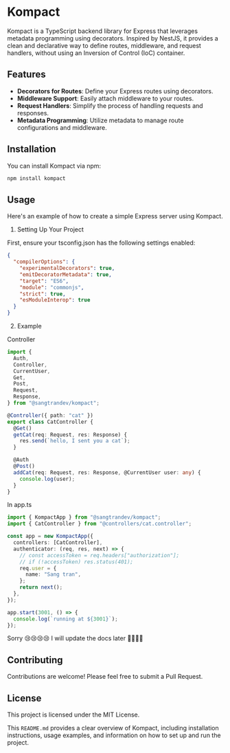 # Kompact

Kompact is a TypeScript backend library for Express that leverages metadata programming using decorators. Inspired by NestJS, it provides a clean and declarative way to define routes, middleware, and request handlers, without using an Inversion of Control (IoC) container.

## Features

- **Decorators for Routes**: Define your Express routes using decorators.
- **Middleware Support**: Easily attach middleware to your routes.
- **Request Handlers**: Simplify the process of handling requests and responses.
- **Metadata Programming**: Utilize metadata to manage route configurations and middleware.

## Installation

You can install Kompact via npm:

```bash
npm install kompact
```

## Usage

Here's an example of how to create a simple Express server using Kompact.

1. Setting Up Your Project

First, ensure your tsconfig.json has the following settings enabled:

```json
{
  "compilerOptions": {
    "experimentalDecorators": true,
    "emitDecoratorMetadata": true,
    "target": "ES6",
    "module": "commonjs",
    "strict": true,
    "esModuleInterop": true
  }
}
```

2. Example 
   
Controller 

```ts
import {
  Auth,
  Controller,
  CurrentUser,
  Get,
  Post,
  Request,
  Response,
} from "@sangtrandev/kompact";

@Controller({ path: "cat" })
export class CatController {
  @Get()
  getCat(req: Request, res: Response) {
    res.send(`hello, I sent you a cat`);
  }

  @Auth
  @Post()
  addCat(req: Request, res: Response, @CurrentUser user: any) {
    console.log(user);
  }
}
```

In app.ts

```ts
import { KompactApp } from "@sangtrandev/kompact";
import { CatController } from "@controllers/cat.controller";

const app = new KompactApp({
  controllers: [CatController],
  authenticator: (req, res, next) => {
    // const accessToken = req.headers["authorization"];
    // if (!accessToken) res.status(401);
    req.user = {
      name: "Sang tran",
    };
    return next();
  },
});

app.start(3001, () => {
  console.log(`running at ${3001}`);
});
```

Sorry 😢😢😢😢 I will update the docs later 🙏🙏🙏🙏

## Contributing

Contributions are welcome! Please feel free to submit a Pull Request.

## License

This project is licensed under the MIT License.

This `README.md` provides a clear overview of Kompact, including installation instructions, usage examples, and information on how to set up and run the project.
